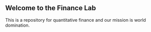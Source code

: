 ## Welcome to the Finance Lab

This is a repository for quantitative finance and our mission is world domination.
